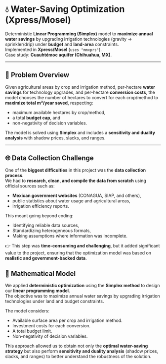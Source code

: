 # 💧 Water-Saving Optimization (Xpress/Mosel)

Deterministic **Linear Programming (Simplex)** model to **maximize annual water savings** by upgrading irrigation technologies (gravity → sprinkler/drip) under **budget** and **land-area** constraints.  
Implemented in **Xpress/Mosel** (`uses "mmxprs"`).  
Case study: **Cuauhtémoc aquifer (Chihuahua, MX)**.  

---

## 🔎 Problem Overview

Given agricultural areas by crop and irrigation method, per-hectare **water savings** for technology upgrades, and per-hectare **conversion costs**, the model chooses the number of hectares to convert for each crop/method to **maximize total m³/year saved**, respecting:
- maximum available hectares by crop/method,
- a total **budget cap**, and
- non-negativity of decision variables.

The model is solved using **Simplex** and includes a **sensitivity and duality analysis** with shadow prices, slacks, and ranges.

---

## 🌐 Data Collection Challenge

One of the **biggest difficulties** in this project was the **data collection process**.  
We had to **research, clean, and compile the data from scratch** using official sources such as:
- **Mexican government websites** (CONAGUA, SIAP, and others),
- public statistics about water usage and agricultural areas,
- irrigation efficiency reports.

This meant going beyond coding:  
- Identifying reliable data sources,  
- Standardizing heterogeneous formats,  
- Making assumptions where information was incomplete.  

👉 This step was **time-consuming and challenging**, but it added significant value to the project, ensuring that the optimization model was based on **realistic and government-backed data**.  

## 🧮 Mathematical Model

We applied **deterministic optimization** using the **Simplex method** to design our **linear programming model**.  
The objective was to maximize annual water savings by upgrading irrigation technologies under land and budget constraints.  

The model considers:  
- Available surface area per crop and irrigation method.  
- Investment costs for each conversion.  
- A total budget limit.  
- Non-negativity of decision variables.  

This approach allowed us to obtain not only the **optimal water-saving strategy** but also perform **sensitivity and duality analysis** (shadow prices, slacks, and ranges) to better understand the robustness of the solution.


